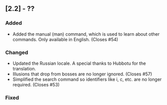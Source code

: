## [2.2] - ??
### Added
- Added the manual (man) command, which is used to learn about other commands. Only available in English. (Closes #54)

### Changed
- Updated the Russian locale. A special thanks to Hubbotu for the translation.
- Illusions that drop from bosses are no longer ignored. (Closes #57)
- Simplified the search command so identifiers like i, c, etc. are no longer required. (Closes #53)

### Fixed